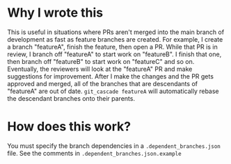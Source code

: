 # Why I wrote this

This is useful in situations where PRs aren't merged into the main
branch of development as fast as feature branches are created. For
example, I create a branch "featureA", finish the feature, then open a
PR. While that PR is in review, I branch off "featureA" to start
work on "featureB". I finish that one, then branch off "featureB" to
start work on "featureC" and so on. Eventually, the reviewers will look at
the "featureA" PR and make suggestions for improvement. After I make the
changes and the PR gets approved and merged, all of the branches that
are descendants of "featureA" are out of date. `git_cascade
featureA` will automatically rebase the descendant branches onto their
parents.

# How does this work?

You must specify the branch dependencies in a `.dependent_branches.json`
file. See the comments in `.dependent_branches.json.example`
